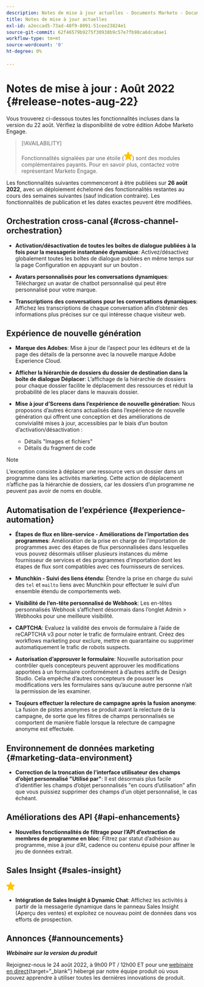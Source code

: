 ```yaml
---
description: Notes de mise à jour actuelles - Documents Marketo - Documentation du produit
title: Notes de mise à jour actuelles
exl-id: a2eccad5-73ad-48f9-8091-51cee23824e1
source-git-commit: 62f46579b9275f30938b9c57e7fb98ca6dca0ae1
workflow-type: tm+mt
source-wordcount: '0'
ht-degree: 0%

---
```


# Notes de mise à jour : Août 2022 {#release-notes-aug-22}

Vous trouverez ci-dessous toutes les fonctionnalités incluses dans la version du 22 août. Vérifiez la disponibilité de votre édition Adobe Marketo Engage.

>[!AVAILABILITY]
>
>Fonctionnalités signalées par une étoile (![star](assets/yellow-star.png)) sont des modules complémentaires payants. Pour en savoir plus, contactez votre représentant Marketo Engage.

Les fonctionnalités suivantes commenceront à être publiées sur **26 août 2022**, avec un déploiement échelonné des fonctionnalités restantes au cours des semaines suivantes (sauf indication contraire). Les fonctionnalités de publication et les dates exactes peuvent être modifiées.

## Orchestration cross-canal {#cross-channel-orchestration}

* **Activation/désactivation de toutes les boîtes de dialogue publiées à la fois pour la messagerie instantanée dynamique**: Activez/désactivez globalement toutes les boîtes de dialogue publiées en même temps sur la page Configuration en appuyant sur un bouton .

* **Avatars personnalisés pour les conversations dynamiques**: Téléchargez un avatar de chatbot personnalisé qui peut être personnalisé pour votre marque.

* **Transcriptions des conversations pour les conversations dynamiques**: Affichez les transcriptions de chaque conversation afin d’obtenir des informations plus précises sur ce qui intéresse chaque visiteur web.

## Expérience de nouvelle génération

* **Marque des Adobes**: Mise à jour de l’aspect pour les éditeurs et de la page des détails de la personne avec la nouvelle marque Adobe Experience Cloud.

* **Afficher la hiérarchie de dossiers du dossier de destination dans la boîte de dialogue Déplacer**: L’affichage de la hiérarchie de dossiers pour chaque dossier facilite le déplacement des ressources et réduit la probabilité de les placer dans le mauvais dossier.

* **Mise à jour d’Screens dans l’expérience de nouvelle génération**: Nous proposons d’autres écrans actualisés dans l’expérience de nouvelle génération qui offrent une conception et des améliorations de convivialité mises à jour, accessibles par le biais d’un bouton d’activation/désactivation :

   * Détails &quot;Images et fichiers&quot;
   * Détails du fragment de code

>[!NOTE]
>
>L’exception consiste à déplacer une ressource vers un dossier dans un programme dans les activités marketing. Cette action de déplacement n’affiche pas la hiérarchie de dossiers, car les dossiers d’un programme ne peuvent pas avoir de noms en double.

## Automatisation de l’expérience {#experience-automation}

* **Étapes de flux en libre-service - Améliorations de l’importation des programmes**: Amélioration de la prise en charge de l’importation de programmes avec des étapes de flux personnalisées dans lesquelles vous pouvez désormais utiliser plusieurs instances du même fournisseur de services et des programmes d’importation dont les étapes de flux sont compatibles avec ces fournisseurs de services.

* **Munchkin - Suivi des liens étendu**: Étendre la prise en charge du suivi des `tel` et `mailto` liens avec Munchkin pour effectuer le suivi d’un ensemble étendu de comportements web.

* **Visibilité de l’en-tête personnalisé de Webhook**: Les en-têtes personnalisés Webhook s’affichent désormais dans l’onglet Admin > Webhooks pour une meilleure visibilité.

* **CAPTCHA**: Evaluez la validité des envois de formulaire à l’aide de reCAPTCHA v3 pour noter le trafic de formulaire entrant. Créez des workflows marketing pour exclure, mettre en quarantaine ou supprimer automatiquement le trafic de robots suspects.

* **Autorisation d’approuver le formulaire**: Nouvelle autorisation pour contrôler quels concepteurs peuvent approuver les modifications apportées à un formulaire conformément à d’autres actifs de Design Studio. Cela empêche d’autres concepteurs de pousser les modifications vers les formulaires sans qu’aucune autre personne n’ait la permission de les examiner.

* **Toujours effectuer la relecture de campagne après la fusion anonyme**: La fusion de pistes anonymes se produit avant la relecture de la campagne, de sorte que les filtres de champs personnalisés se comportent de manière fiable lorsque la relecture de campagne anonyme est effectuée.

## Environnement de données marketing {#marketing-data-environment}

* **Correction de la troncation de l’interface utilisateur des champs d’objet personnalisé &quot;Utilisé par&quot;**: Il est désormais plus facile d’identifier les champs d’objet personnalisés &quot;en cours d’utilisation&quot; afin que vous puissiez supprimer des champs d’un objet personnalisé, le cas échéant.

## Améliorations des API {#api-enhancements}

* **Nouvelles fonctionnalités de filtrage pour l’API d’extraction de membres de programme en bloc**: Filtrez par statut d’adhésion au programme, mise à jour d’At, cadence ou contenu épuisé pour affiner le jeu de données extrait.

## Sales Insight {#sales-insight}

![(étoile)](assets/yellow-star.png)

* **Intégration de Sales Insight à Dynamic Chat**: Affichez les activités à partir de la messagerie dynamique dans le panneau Sales Insight (Aperçu des ventes) et exploitez ce nouveau point de données dans vos efforts de prospection.

## Annonces {#announcements}

**_Webinaire sur la version du produit_**

Rejoignez-nous le 24 août 2022, à 9h00 PT / 12h00 ET pour une [webinaire en direct](https://engage.marketo.com/2022_June_August_Release_Webinar_RegistrationPage.html){target=&quot;_blank&quot;} hébergé par notre équipe produit où vous pouvez apprendre à utiliser toutes les dernières innovations de produit.
